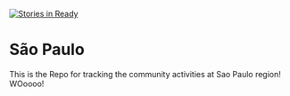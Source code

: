 [![Stories in Ready](https://badge.waffle.io/mozillabrasil/sao-paulo.png?label=ready&title=Ready)](http://waffle.io/mozillabrasil/sao-paulo)

# São Paulo
This is the Repo for tracking the community activities at Sao Paulo region! WOoooo!
